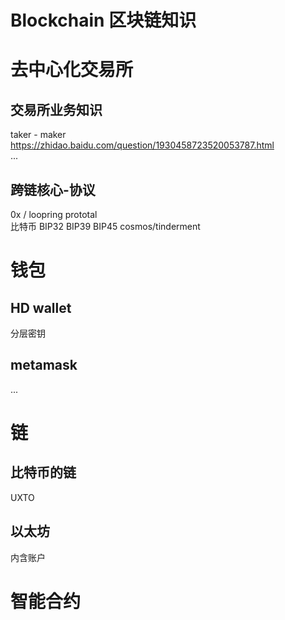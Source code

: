 # Blockchain 区块链知识

# 去中心化交易所 
## 交易所业务知识
taker - maker  https://zhidao.baidu.com/question/1930458723520053787.html  
  ...
  
## 跨链核心-协议
0x   / loopring prototal  
比特币 BIP32 BIP39 BIP45
cosmos/tinderment 

# 钱包
##  HD wallet
分层密钥  

##  metamask
...  
  

# 链
## 比特币的链
UXTO  

## 以太坊
内含账户  

# 智能合约

